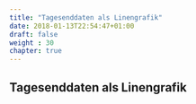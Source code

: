 ```yaml
---
title: "Tagesenddaten als Linengrafik"
date: 2018-01-13T22:54:47+01:00
draft: false
weight : 30
chapter: true
---
```

## Tagesenddaten als Linengrafik